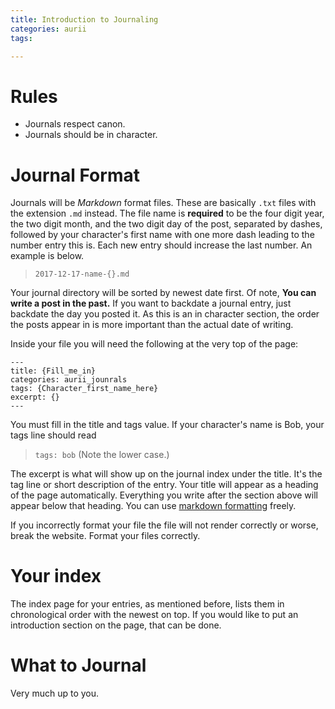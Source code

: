 ```yaml
---
title: Introduction to Journaling
categories: aurii
tags: 

---
```


# Rules

* Journals respect canon.
* Journals should be in character.

# Journal Format

Journals will be *Markdown* format files. These are basically `.txt` files with the extension `.md` instead. The file name is **required** to be the four digit year, the two digit month, and the two digit day of the post, separated by dashes, followed by your character's first name with one more dash leading to the number entry this is. Each new entry should increase the last number. An example is below.

> `2017-12-17-name-{}.md`

Your journal directory will be sorted by newest date first. Of note, **You can write a post in the past.** If you want to backdate a journal entry, just backdate the day you posted it. As this is an in character section, the order the posts appear in is more important than the actual date of writing.

Inside your file you will need the following at the very top of the page:

```
---
title: {Fill_me_in}
categories: aurii_jounrals
tags: {Character_first_name_here}
excerpt: {}
---
```

You must fill in the title and tags value. If your character's name is Bob, your tags line should read 
> `tags: bob` (Note the lower case.) 

The excerpt is what will show up on the journal index under the title. It's the tag line or short description of the entry. Your title will appear as a heading of the page automatically. Everything you write after the section above will appear below that heading. You can use [markdown formatting](https://github.com/adam-p/markdown-here/wiki/Markdown-Cheatsheet) freely. 

If you incorrectly format your file the file will not render correctly or worse, break the website. Format your files correctly. 

# Your index

The index page for your entries, as mentioned before, lists them in chronological order with the newest on top. If you would like to put an introduction section on the page, that can be done.

# What to Journal

Very much up to you.
